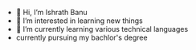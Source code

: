 - 👋 Hi, I’m Ishrath Banu
- 👀 I’m interested in learning new things
- 🌱 I’m currently learning various technical languages
- currently pursuing my bachlor's degree


<!---
Ishrathshaik123/Ishrathshaik123 is a ✨ special ✨ repository because its `README.md` (this file) appears on your GitHub profile.
You can click the Preview link to take a look at your changes.
--->
